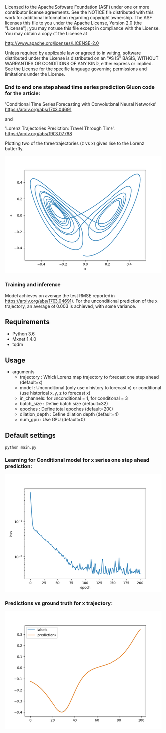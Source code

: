 Licensed to the Apache Software Foundation (ASF) under one
or more contributor license agreements.  See the NOTICE file
distributed with this work for additional information
regarding copyright ownership.  The ASF licenses this file
to you under the Apache License, Version 2.0 (the
"License"); you may not use this file except in compliance
 with the License.  You may obtain a copy of the License at

http://www.apache.org/licenses/LICENSE-2.0

 Unless required by applicable law or agreed to in writing,
 software distributed under the License is distributed on an
 "AS IS" BASIS, WITHOUT WARRANTIES OR CONDITIONS OF ANY
 KIND, either express or implied.  See the License for the
 specific language governing permissions and limitations
 under the License.

### End to end one step ahead time series prediction Gluon code for the article:

'Conditional Time Series Forecasting with Convolutional Neural Networks'
https://arxiv.org/abs/1703.04691

and

'Lorenz Trajectories Prediction: Travel Through Time'.
https://arxiv.org/abs/1903.07768

Plotting two of the three trajectories (z vs x) gives rise to the Lorenz butterfly.

![Lorenz_butterfly](assets/butterfly.png)

### Training and inference
Model achieves on average the test RMSE reported in https://arxiv.org/abs/1703.04691). For the unconditional prediction
of the x trajectory, an average of 0.003 is achieved, with some variance.

## Requirements
- Python 3.6
- Mxnet 1.4.0
- tqdm

## Usage

- arguments
  - trajectory : Which Lorenz map trajectory to forecast one step ahead  (default=x)
  - model : Unconditional (only use x history to forecast x) or conditional (use historical x, y, z to forecast x)
  - in_channels: for unconditional = 1, for conditional = 3
  - batch_size : Define batch size (default=32)
  - epoches : Define total epoches (default=200)
  - dilation_depth : Define dilation depth (default=4)
  - num_gpu : Use GPU  (default=0)
  
## Default settings
```
python main.py
``` 

### Learning for Conditional model for x series one step ahead prediction:

![losses_cw](assets/train_loss.png)

### Predictions vs ground truth for x trajectory:

![preds_cwn](assets/predsx_cw.png)
